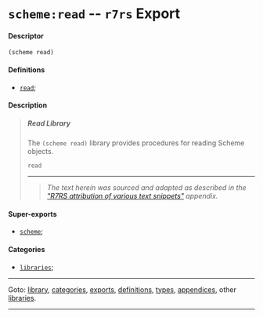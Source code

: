 

<a id='export__r7rs__scheme_3a_read'></a>

# `scheme:read` -- `r7rs` Export


<a id='export__r7rs__scheme_3a_read__descriptor'></a>

#### Descriptor

````
(scheme read)
````


<a id='export__r7rs__scheme_3a_read__definitions'></a>

#### Definitions

 * [`read`](../../r7rs/definitions/read.md#definition__r7rs__read);


<a id='export__r7rs__scheme_3a_read__description'></a>

#### Description

> ##### Read Library
> 
> The `(scheme read)` library provides procedures for reading
> Scheme objects.
> 
> ````
> read
> ````
> 
> 
> ----
> > *The text herein was sourced and adapted as described in the ["R7RS attribution of various text snippets"](../../r7rs/appendices/attribution.md#appendix__r7rs__attribution) appendix.*


<a id='export__r7rs__scheme_3a_read__super-exports'></a>

#### Super-exports

 * [`scheme`](../../r7rs/exports/scheme.md#export__r7rs__scheme);


<a id='export__r7rs__scheme_3a_read__categories'></a>

#### Categories

 * [`libraries`](../../r7rs/categories/libraries.md#category__r7rs__libraries);

----

Goto: [library](../../r7rs/_index.md#library__r7rs), [categories](../../r7rs/categories/_index.md#toc__r7rs__categories), [exports](../../r7rs/exports/_index.md#toc__r7rs__exports), [definitions](../../r7rs/definitions/_index.md#toc__r7rs__definitions), [types](../../r7rs/types/_index.md#toc__r7rs__types), [appendices](../../r7rs/appendices/_index.md#toc__r7rs__appendices), other [libraries](../../_libraries.md#toc__libraries).

----

